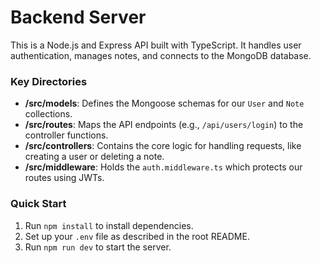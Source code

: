 # Backend Server

This is a Node.js and Express API built with TypeScript. It handles user authentication, manages notes, and connects to the MongoDB database.

### Key Directories

-   **/src/models**: Defines the Mongoose schemas for our `User` and `Note` collections.
-   **/src/routes**: Maps the API endpoints (e.g., `/api/users/login`) to the controller functions.
-   **/src/controllers**: Contains the core logic for handling requests, like creating a user or deleting a note.
-   **/src/middleware**: Holds the `auth.middleware.ts` which protects our routes using JWTs.

### Quick Start

1.  Run `npm install` to install dependencies.
2.  Set up your `.env` file as described in the root README.
3.  Run `npm run dev` to start the server.
